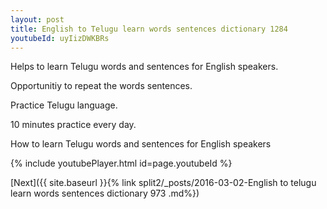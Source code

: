 ```yaml
---
layout: post
title: English to Telugu learn words sentences dictionary 1284 
youtubeId: uyIizDWKBRs
---
```

 
 
Helps to learn Telugu words and sentences for English speakers.

Opportunitiy to repeat the words sentences. 

Practice Telugu language. 
 
10 minutes practice every day. 
 
How to learn Telugu words and sentences for English speakers 
 
{% include youtubePlayer.html id=page.youtubeId %}
 
 
[Next]({{ site.baseurl }}{% link  split2/_posts/2016-03-02-English to telugu learn words sentences dictionary 973 .md%})
 
